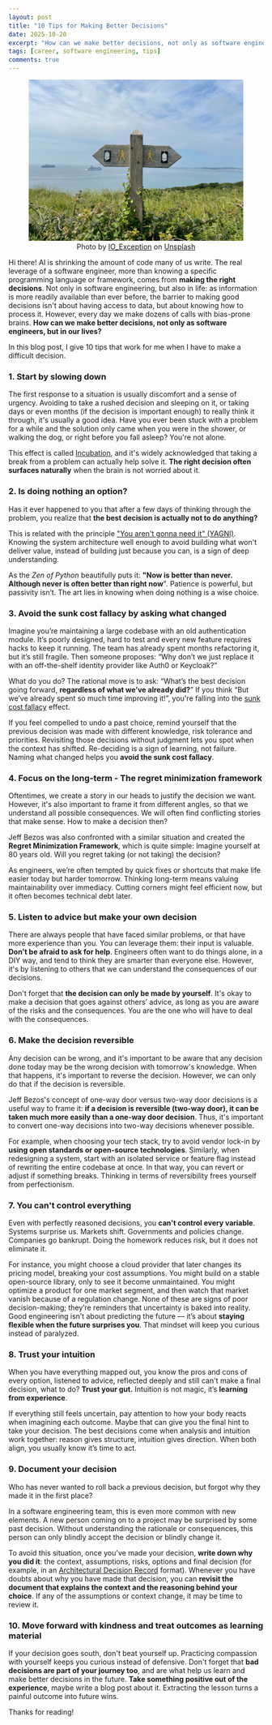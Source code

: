 ```yaml
---
layout: post
title: "10 Tips for Making Better Decisions"
date: 2025-10-20
excerpt: "How can we make better decisions, not only as software engineers, but in our lives?"
tags: [career, software engineering, tips]
comments: true
---
```


<figure>
    <a href="/assets/img/decisions/decisions.jpg"><img src="/assets/img/decisions/decisions.jpg"></a><figcaption style="text-align: center">Photo by <a href="https://unsplash.com/@io_exception">IO_Exception</a> on <a href="https://unsplash.com/photos/brown-wooden-cross-on-green-grass-field-under-white-clouds-during-daytime-L57L1mlKoM8">Unsplash</a></figcaption>
</figure>

Hi there! AI is shrinking the amount of code many of us write. The real leverage of a software engineer, more than knowing a specific programming language or framework, comes from **making the right decisions**. Not only in software engineering, but also in life: as information is more readily available than ever before, the barrier to making good decisions isn't about having access to data, but about knowing how to process it. However, every day we make dozens of calls with bias-prone brains. **How can we make better decisions, not only as software engineers, but in our lives?**

In this blog post, I give 10 tips that work for me when I have to make a difficult decision.

### 1. Start by slowing down

The first response to a situation is usually discomfort and a sense of urgency. Avoiding to take a rushed decision and sleeping on it, or taking days or even months (if the decision is important enough) to really think it through, it's usually a good idea. Have you ever been stuck with a problem for a while and the solution only came when you were in the shower, or walking the dog, or right before you fall asleep? You're not alone.

This effect is called [Incubation](https://en.wikipedia.org/wiki/Incubation_(psychology)), and it's widely acknowledged that taking a break from a problem can actually help solve it. **The right decision often surfaces naturally** when the brain is not worried about it.

### 2. Is doing nothing an option?

Has it ever happened to you that after a few days of thinking through the problem, you realize that **the best decision is actually not to do anything?**

This is related with the principle ["You aren't gonna need it" (YAGNI)](https://en.wikipedia.org/wiki/You_aren%27t_gonna_need_it). Knowing the system architecture well enough to avoid building what won't deliver value, instead of building just because you can, is a sign of deep understanding.

As the *Zen of Python* beautifully puts it: **"Now is better than never. Although never is often better than right now**". Patience is powerful, but passivity isn’t. The art lies in knowing when doing nothing is a wise choice.

### 3. Avoid the sunk cost fallacy by asking what changed

Imagine you’re maintaining a large codebase with an old authentication module. It’s poorly designed, hard to test and every new feature requires hacks to keep it running. The team has already spent months refactoring it, but it’s still fragile. Then someone proposes: “Why don’t we just replace it with an off-the-shelf identity provider like Auth0 or Keycloak?”

What do you do? The rational move is to ask: “What’s the best decision going forward, **regardless of what we’ve already did?**” If you think “But we’ve already spent so much time improving it!”, you're falling into the [sunk cost fallacy](https://en.wikipedia.org/wiki/Sunk_cost_fallacy) effect.

If you feel compelled to undo a past choice, remind yourself that the previous decision was made with different knowledge, risk tolerance and priorities. Revisiting those decisions without judgment lets you spot when the context has shifted. Re-deciding is a sign of learning, not failure. Naming what changed helps you **avoid the sunk cost fallacy**.

### 4. Focus on the long-term - The regret minimization framework

Oftentimes, we create a story in our heads to justify the decision we want. However, it's also important to frame it from different angles, so that we understand all possible consequences. We will often find conflicting stories that make sense. How to make a decision then?

Jeff Bezos was also confronted with a similar situation and created the **Regret Minimization Framework**, which is quite simple: Imagine yourself at 80 years old. Will you regret taking (or not taking) the decision?

As engineers, we’re often tempted by quick fixes or shortcuts that make life easier today but harder tomorrow. Thinking long-term means valuing maintainability over immediacy. Cutting corners might feel efficient now, but it often becomes technical debt later.

### 5. Listen to advice but make your own decision

There are always people that have faced similar problems, or that have more experience than you. You can leverage them: their input is valuable. **Don't be afraid to ask for help**. Engineers often want to do things alone, in a DIY way, and tend to think they are smarter than everyone else. However, it's by listening to others that we can understand the consequences of our decisions.

Don't forget that **the decision can only be made by yourself**. It's okay to make a decision that goes against others’ advice, as long as you are aware of the risks and the consequences. You are the one who will have to deal with the consequences.

### 6. Make the decision reversible

Any decision can be wrong, and it's important to be aware that any decision done today may be the wrong decision with tomorrow's knowledge. When that happens, it's important to reverse the decision. However, we can only do that if the decision is reversible.

Jeff Bezos's concept of one-way door versus two-way door decisions is a useful way to frame it: **if a decision is reversible (two-way door), it can be taken much more easily than a one-way door decision**. Thus, it's important to convert one-way decisions into two-way decisions whenever possible.

For example, when choosing your tech stack, try to avoid vendor lock-in by **using open standards or open-source technologies**. Similarly, when redesigning a system, start with an isolated service or feature flag instead of rewriting the entire codebase at once. In that way, you can revert or adjust if something breaks. Thinking in terms of reversibility frees yourself from perfectionism.

### 7. You can't control everything

Even with perfectly reasoned decisions, you **can't control every variable**. Systems surprise us. Markets shift. Governments and policies change. Companies go bankrupt. Doing the homework reduces risk, but it does not eliminate it.

For instance, you might choose a cloud provider that later changes its pricing model, breaking your cost assumptions. You might build on a stable open-source library, only to see it become unmaintained. You might optimize a product for one market segment, and then watch that market vanish because of a regulation change. None of these are signs of poor decision-making; they’re reminders that uncertainty is baked into reality. Good engineering isn’t about predicting the future — it’s about **staying flexible when the future surprises you**. That mindset will keep you curious instead of paralyzed.

### 8. Trust your intuition

When you have everything mapped out, you know the pros and cons of every option, listened to advice, reflected deeply and still can't make a final decision, what to do? **Trust your gut.** Intuition is not magic, it’s **learning from experience**.

If everything still feels uncertain, pay attention to how your body reacts when imagining each outcome. Maybe that can give you the final hint to take your decision. The best decisions come when analysis and intuition work together: reason gives structure, intuition gives direction. When both align, you usually know it’s time to act.

### 9. Document your decision

Who has never wanted to roll back a previous decision, but forgot why they made it in the first place?

In a software engineering team, this is even more common with new elements. A new person coming on to a project may be surprised by some past decision. Without understanding the rationale or consequences, this person can only blindly accept the decision or blindly change it.

To avoid this situation, once you've made your decision, **write down why you did it**: the context, assumptions, risks, options and final decision (for example, in an [Architectural Decision Record](https://learn.microsoft.com/en-us/azure/well-architected/architect-role/architecture-decision-record) format). Whenever you have doubts about why you have made that decision, you can **revisit the document that explains the context and the reasoning behind your choice**. If any of the assumptions or context change, it may be time to review it.

### 10. Move forward with kindness and treat outcomes as learning material

If your decision goes south, don't beat yourself up. Practicing compassion with yourself keeps you curious instead of defensive. Don't forget that **bad decisions are part of your journey too**, and are what help us learn and make better decisions in the future. **Take something positive out of the experience**, maybe write a blog post about it. Extracting the lesson turns a painful outcome into future wins.

Thanks for reading!
